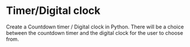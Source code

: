 # Timer/Digital clock
Create a Countdown timer / Digital clock in Python.
There will be a choice between the countdown timer and the digital clock for the user to choose from.

